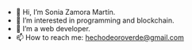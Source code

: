 - 👋 Hi, I’m Sonia Zamora Martín.
- 👀 I’m interested in programming and blockchain.
- 🌱 I’m a web developer.
- 📫 How to reach me: hechodeoroverde@gmail.com
